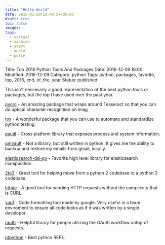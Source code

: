 ```yaml
---
title: "Hello World"
date: 2016-01-20T23:49:57-05:00
draft: true
toc: false
images:
tags:
  - virtual
  - machine
  - start
  - audio
  - pulse
---
```


Title: Top 2016 Python Tools And Packages
Date: 2016-12-09 18:00
Modified: 2016-12-09
Category: python
Tags: python, packages, favorite, top, 2016, end, of, the, year
Status: published

This isn't nessesarly a good representation of the best python tools or packages, but the top I have used over the past year.

[pyorc](https://github.com/jflesch/pyocr) - An amazing package that wraps around Tesseract so that you can do optical character recognition on imag

[tox](https://github.com/tox-dev/tox) - A wonderful package that you can use to automate and standardize python testing.

[psutil](https://github.com/giampaolo/psutil) - Cross platform library that exposes process and system information.

[gmvault](https://github.com/gaubert/gmvault) - Not a library, but still written in python. It gives me the ability to backup and restore my emails from gmail, locally.

[elasticsearch-dsl-py](https://github.com/elastic/elasticsearch-dsl-py) - Favorite high level library for elasticsearch manipulation.

[2to3](https://docs.python.org/2/library/2to3.html) - Great tool for helping move from a python 2 codebase to a python 3 codebase.

[httpie](https://github.com/jkbrzt/httpie) - A good tool for sending HTTP requests without the complexity that is CURL.

[yapf](https://github.com/google/yapf) - Code formatting tool made by google. Very useful in a team enviroment to ensure all code looks as if it was written by a single developer.

[rauth](https://github.com/litl/rauth) - Helpful library for people utilizing the OAuth workflow ontop of requests.

[ptpython](https://github.com/jonathanslenders/ptpython) - Best python REPL.
